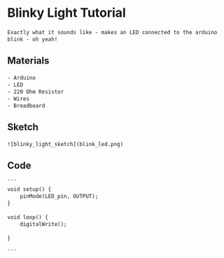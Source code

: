 

# Blinky Light Tutorial
	Exactly what it sounds like - makes an LED connected to the arduino blink - oh yeah!

## Materials
	- Arduino
	- LED
	- 220 Ohm Resistor
	- Wires
	- Breadboard

## Sketch

	![blinky_light_sketch](blink_led.png)

## Code

	```
	void setup() {
		pinMode(LED_pin, OUTPUT);
	}

	void loop() {
		digitalWrite();

	}

	```
